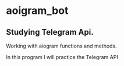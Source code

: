 # aoigram_bot
## Studying Telegram Api.
Working with aiogram functions and methods.

In this program I will practice the Telegram API

